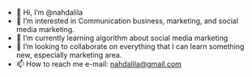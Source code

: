 - 👋 Hi, I’m @nahdalila
- 👀 I’m interested in Communication business, marketing, and social media marketing.
- 🌱 I’m currently learning algorithm about social media marketing
- 💞️ I’m looking to collaborate on everything that I can learn something new, especially marketing area.
- 📫 How to reach me e-mail: nahdalila@gmail.com

<!---
nahdalila/nahdalila is a ✨ special ✨ repository because its `README.md` (this file) appears on your GitHub profile.
You can click the Preview link to take a look at your changes.
--->
